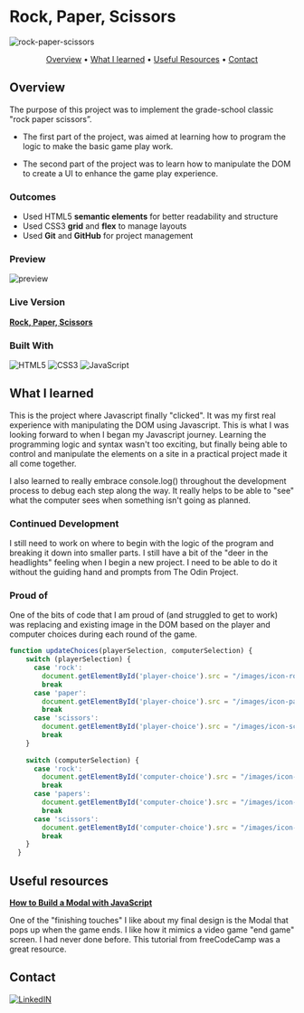 # Rock, Paper, Scissors

![rock-paper-scissors](https://github.com/ryanthayes/top-rock-paper-scissors/assets/127283656/e67cd5a9-6fbb-40f0-b28a-173e940d69ab)

<p align="center">
  <a href="#overview">Overview</a> •
  <a href="#what-i-learned">What I learned</a> •
  <a href="#useful-resources">Useful Resources</a> •
  <a href="#contact">Contact</a>
</p>

## Overview

The purpose of this project was to implement the grade-school classic "rock paper scissors”. 

- The first part of the project, was aimed at learning how to program the logic to make the basic game play work. 

- The second part of the project was to learn how to manipulate the DOM to create a UI to enhance the game play experience. 

### Outcomes

- Used HTML5 **semantic elements** for better readability and structure
- Used CSS3 **grid** and **flex** to manage layouts
- Used **Git** and **GitHub** for project management

### Preview

![preview](https://github.com/ryanthayes/top-rock-paper-scissors/assets/127283656/fcf27ff3-fc0c-4fc7-9f84-e27e43c0d0e5)

### Live Version
**[Rock, Paper, Scissors](https://ryanthayes.github.io/top-rock-paper-scissors/)**

### Built With

 ![HTML5](https://img.shields.io/badge/html5-%23E34F26.svg?style=for-the-badge&logo=html5&logoColor=white)   ![CSS3](https://img.shields.io/badge/css3-%231572B6.svg?style=for-the-badge&logo=css3&logoColor=white)   ![JavaScript](https://img.shields.io/badge/javascript-%23323330.svg?style=for-the-badge&logo=javascript&logoColor=%23F7DF1E)

## What I learned

This is the project where Javascript finally "clicked". It was my first real experience with manipulating the DOM using Javascript. This is what I was looking forward to when I began my Javascript journey. Learning the programming logic and syntax wasn't too exciting, but finally being able to control and manipulate the elements on a site in a practical project made it all come together.

I also learned to really embrace console.log() throughout the development process to debug each step along the way. It really helps to be able to "see" what the computer sees when something isn't going as planned. 

### Continued Development

I still need to work on where to begin with the logic of the program and breaking it down into smaller parts. I still have a bit of the "deer in the headlights" feeling when I begin a new project. I need to be able to do it without the guiding hand and prompts from The Odin Project.

### Proud of

One of the bits of code that I am proud of (and struggled to get to work) was replacing and existing image in the DOM based on the player and computer choices during each round of the game.

```javascript
function updateChoices(playerSelection, computerSelection) {
    switch (playerSelection) {
      case 'rock':
        document.getElementById('player-choice').src = "/images/icon-rock.png"; // Replace existing img with new img
        break
      case 'paper':
        document.getElementById('player-choice').src = "/images/icon-paper.png";
        break
      case 'scissors':
        document.getElementById('player-choice').src = "/images/icon-scissors.png";
        break
    }
  
    switch (computerSelection) {
      case 'rock':
        document.getElementById('computer-choice').src = "/images/icon-rock.png";
        break
      case 'papers':
        document.getElementById('computer-choice').src = "/images/icon-paper.png";
        break
      case 'scissors':
        document.getElementById('computer-choice').src = "/images/icon-scissors.png";
        break
    }
  }

```

## Useful resources

[**How to Build a Modal with JavaScript**](https://www.freecodecamp.org/news/how-to-build-a-modal-with-javascript/)
 
 One of the "finishing touches" I like about my final design is the Modal that pops up when the game ends. I like how it mimics a video game "end game" screen. I had never done before. This tutorial from freeCodeCamp was a great resource.

## Contact

[![LinkedIN](https://img.shields.io/badge/LinkedIn-0077B5?style=for-the-badge&logo=linkedin&logoColor=white)](https://www.linkedin.com/in/ryan-t-hayes/)
